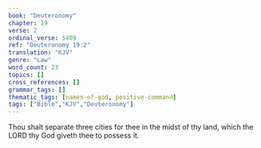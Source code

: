 ```yaml
---
book: "Deuteronomy"
chapter: 19
verse: 2
ordinal_verse: 5409
ref: "Deuteronomy 19:2"
translation: "KJV"
genre: "Law"
word_count: 23
topics: []
cross_references: []
grammar_tags: []
thematic_tags: [names-of-god, positive-command]
tags: ["Bible","KJV","Deuteronomy"]
---
```

Thou shalt separate three cities for thee in the midst of thy land, which the LORD thy God giveth thee to possess it.
